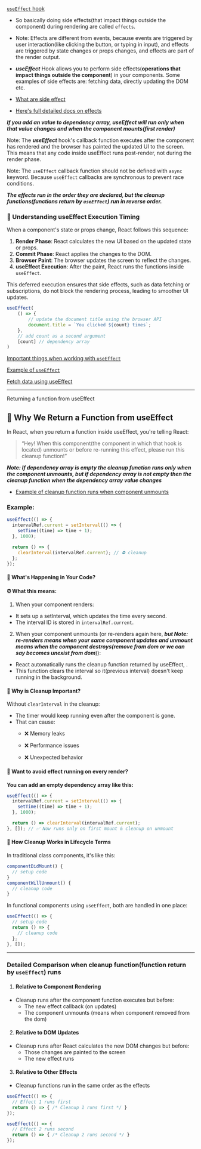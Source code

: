 [`useEffect` hook](https://youtu.be/-4XpG5_Lj_o?si=MZVcIH39AcRWKzt8)
- So basically doing side effects(that impact things outside the component) during rendering are called `effects`.

- Note: Effects are different from events, because events are triggered by user interaction(like clicking the button, or typing in input), and effects are triggered by state changes or props changes, and effects are part of the render output.

- ***useEffect*** Hook allows you to perform side effects(**operations that impact things outside the component**) in your components. Some examples of side effects are: fetching data, directly updating the DOM etc.

- [What are side effect](https://youtu.be/lAFbKzO-fss?si=RWqnr78ckl2E0sn1&t=15707)

- [Here's full detailed docs on effects](https://react.dev/learn/synchronizing-with-effects)


***If you add an value to dependency array, useEffect will run only when that value changes and when the component mounts(first render)***

Note: The ***useEffect*** hook's callback function executes after the component has rendered and the browser has painted the updated UI to the screen. This means that any code inside useEffect runs post-render, not during the render phase.

Note: The `useEffect` callback function should not be defined with `async` keyword. Because `useEffect` callbacks are synchronous to prevent race conditions. 





***The effects run in the order they are declared, but the cleanup functions(functions return by `useEffect`) run in reverse order.***


### 🧠 Understanding useEffect Execution Timing

When a component's state or props change, React follows this sequence:

1. **Render Phase**: React calculates the new UI based on the updated state or props.
2. **Commit Phase**: React applies the changes to the DOM.
3. **Browser Paint**: The browser updates the screen to reflect the changes.
4. **useEffect Execution**: After the paint, React runs the functions inside `useEffect`.

This deferred execution ensures that side effects, such as data fetching or subscriptions, do not block the rendering process, leading to smoother UI updates.




```js
useEffect(
    () => {
        // update the document title using the browser API
        document.title = `You clicked ${count} times`;
    },
    // add count as a second argument
    [count] // dependency array
)
```

[Important things when working with `useEffect`](https://youtu.be/M9O5AjEFzKw?si=QDZwT5l5OmixE2PR&t=9971)

[Example of `useEffect`](https://youtu.be/M9O5AjEFzKw?si=aOEJMywWOYehdmpQ&t=10047)

[Fetch data using useEffect](https://youtu.be/M9O5AjEFzKw?si=bn4UHz9s16pAOe8g&t=10501)

----
Returning a function from useEffect 
## 🧠 Why We Return a Function from useEffect
In React, when you return a function inside useEffect, you're telling React:
> “Hey! When this component(the component in which that hook is located) unmounts or before re-running this effect, please run this cleanup function!”


***Note: If dependency array is empty the cleanup function runs only when the component unmounts, but if dependency array is not empty then the cleanup function when the dependency array value changes***
- [Example of cleanup function runs when component unmounts](https://youtu.be/lAFbKzO-fss?si=HKRBWd4aipXeEibC&t=19837)

### Example: 
```js
useEffect(() => {
  intervalRef.current = setInterval(() => {
    setTime((time) => time + 1);
  }, 1000);

  return () => {
    clearInterval(intervalRef.current); // ⛔ cleanup
  };
});
```
#### 🔁 What's Happening in Your Code?
#### ⏰ What this means:
1. When your component renders:
- It sets up a setInterval, which updates the time every second.
- The interval ID is stored in `intervalRef.current`.

2. When your component unmounts (or re-renders again here, ***but Note: re-renders means when your same component updates and unmount means when the component destroys(remove from dom or we can say becomes unexist from dom***)):
- React automatically runs the cleanup function returned by useEffect, .
- This function clears the interval so it(previous interval) doesn't keep running in the background.

#### 🤔 Why is Cleanup Important?
Without `clearInterval` in the cleanup:

- The timer would keep running even after the component is gone.
- That can cause:
    - ❌ Memory leaks

    - ❌ Performance issues

    - ❌ Unexpected behavior


#### 🧪 Want to avoid effect running on every render?
**You can add an empty dependency array like this:**
```jsx
useEffect(() => {
  intervalRef.current = setInterval(() => {
    setTime((time) => time + 1);
  }, 1000);

  return () => clearInterval(intervalRef.current);
}, []); // ✅ Now runs only on first mount & cleanup on unmount
```


#### 🔄 How Cleanup Works in Lifecycle Terms
In traditional class components, it's like this:
```js
componentDidMount() {
  // setup code
}
componentWillUnmount() {
  // cleanup code
}
```

In functional components using `useEffect`, both are handled in one place:

```js
useEffect(() => {
  // setup code
  return () => {
    // cleanup code
  };
}, []);
```
 
----
### Detailed Comparison when cleanup function(function return by `useEffect`) runs
1. #### Relative to Component Rendering
- Cleanup runs after the component function executes but before:
    - The new effect callback (on updates)
    - The component unmounts (means when component removed from the dom)

2. #### Relative to DOM Updates
- Cleanup runs after React calculates the new DOM changes but before:
    - Those changes are painted to the screen
    - The new effect runs

3. #### Relative to Other Effects
- Cleanup functions run in the same order as the effects

```js
useEffect(() => {
  // Effect 1 runs first
  return () => { /* Cleanup 1 runs first */ }
});

useEffect(() => {
  // Effect 2 runs second
  return () => { /* Cleanup 2 runs second */ }
});
```
